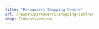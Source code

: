 ```yaml
---
title: "Parnawarri Shopping Centre"
url: /newman/parnawarri-shopping-centre/
shop: Einkaufszentrum
---
```

